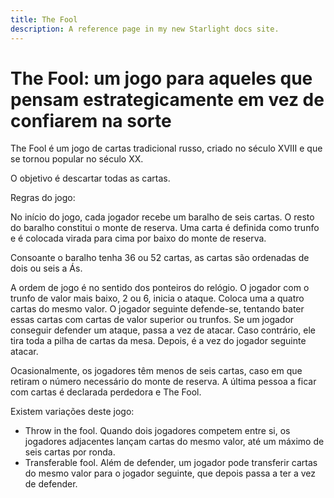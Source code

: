 ```yaml
---
title: The Fool
description: A reference page in my new Starlight docs site.
---
```


# The Fool: um jogo para aqueles que pensam estrategicamente em vez de confiarem na sorte

The Fool é um jogo de cartas tradicional russo, criado no século XVIII e que se tornou popular no século XX.

O objetivo é descartar todas as cartas.

Regras do jogo:

No início do jogo, cada jogador recebe um baralho de seis cartas. O resto do baralho constitui o monte de reserva. Uma carta é definida como trunfo e é colocada virada para cima por baixo do monte de reserva.

Consoante o baralho tenha 36 ou 52 cartas, as cartas são ordenadas de dois ou seis a Ás.

A ordem de jogo é no sentido dos ponteiros do relógio. O jogador com o trunfo de valor mais baixo, 2 ou 6, inicia o ataque. Coloca uma a quatro cartas do mesmo valor. O jogador seguinte defende-se, tentando bater essas cartas com cartas de valor superior ou trunfos. Se um jogador conseguir defender um ataque, passa a vez de atacar. Caso contrário, ele tira toda a pilha de cartas da mesa. Depois, é a vez do jogador seguinte atacar.

Ocasionalmente, os jogadores têm menos de seis cartas, caso em que retiram o número necessário do monte de reserva.
A última pessoa a ficar com cartas é declarada perdedora e The Fool.

Existem variações deste jogo:
- Throw in the fool. Quando dois jogadores competem entre si, os jogadores adjacentes lançam cartas do mesmo valor, até um máximo de seis cartas por ronda.
- Transferable fool. Além de defender, um jogador pode transferir cartas do mesmo valor para o jogador seguinte, que depois passa a ter a vez de defender.